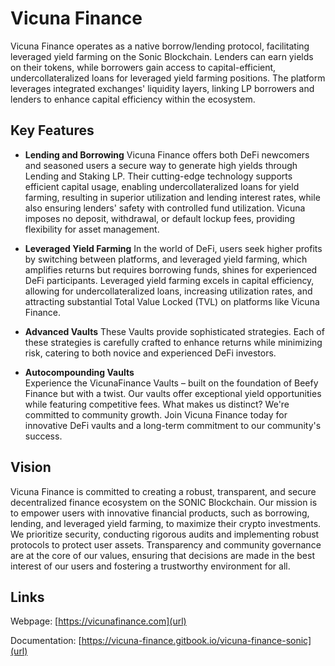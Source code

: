 # Vicuna Finance

Vicuna Finance operates as a native borrow/lending protocol, facilitating leveraged yield farming on the Sonic Blockchain.  Lenders can earn yields on their tokens, while borrowers gain access to capital-efficient, undercollateralized loans for leveraged yield farming positions. The platform leverages integrated exchanges' liquidity layers, linking LP borrowers and lenders to enhance capital efficiency within the ecosystem. 

## Key Features
- **Lending and Borrowing**
Vicuna Finance offers both DeFi newcomers and seasoned users a secure way to generate high yields through Lending and Staking LP. Their cutting-edge technology supports efficient capital usage, enabling undercollateralized loans for yield farming, resulting in superior utilization and lending interest rates, while also ensuring lenders' safety with controlled fund utilization. Vicuna imposes no deposit, withdrawal, or default lockup fees, providing flexibility for asset management. 

- **Leveraged Yield Farming**
In the world of DeFi, users seek higher profits by switching between platforms, and leveraged yield farming, which amplifies returns but requires borrowing funds, shines for experienced DeFi participants. Leveraged yield farming excels in capital efficiency, allowing for undercollateralized loans, increasing utilization rates, and attracting substantial Total Value Locked (TVL) on platforms like Vicuna Finance. 

- **Advanced Vaults** 
These Vaults provide sophisticated strategies. Each of these strategies is carefully crafted to enhance returns while minimizing risk, catering to both novice and experienced DeFi investors.

- **Autocompounding Vaults**  
Experience the VicunaFinance Vaults – built on the foundation of Beefy Finance but with a twist. Our vaults offer exceptional yield opportunities while featuring competitive fees. What makes us distinct? We're committed to community growth. Join Vicuna Finance today for innovative DeFi vaults and a long-term commitment to our community's success.

## Vision

Vicuna Finance is committed to creating a robust, transparent, and secure decentralized finance ecosystem on the SONIC Blockchain. Our mission is to empower users with innovative financial products, such as borrowing, lending, and leveraged yield farming, to maximize their crypto investments. We prioritize security, conducting rigorous audits and implementing robust protocols to protect user assets. Transparency and community governance are at the core of our values, ensuring that decisions are made in the best interest of our users and fostering a trustworthy environment for all.

## Links
Webpage: [https://vicunafinance.com](url)

Documentation: [https://vicuna-finance.gitbook.io/vicuna-finance-sonic](url)
